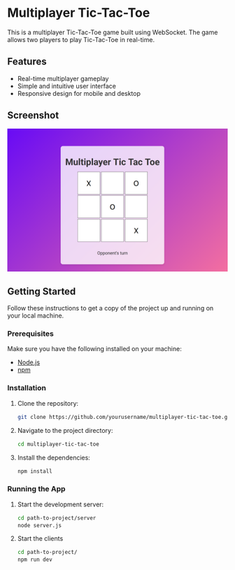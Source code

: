 # Multiplayer Tic-Tac-Toe

This is a multiplayer Tic-Tac-Toe game built using WebSocket. The game allows two players to play Tic-Tac-Toe in real-time.

## Features

- Real-time multiplayer gameplay
- Simple and intuitive user interface
- Responsive design for mobile and desktop

## Screenshot

![image of the app](image.png)

## Getting Started

Follow these instructions to get a copy of the project up and running on your local machine.

### Prerequisites

Make sure you have the following installed on your machine:

- [Node.js](https://nodejs.org/)
- [npm](https://www.npmjs.com/)

### Installation

1. Clone the repository:
   ```sh
   git clone https://github.com/yourusername/multiplayer-tic-tac-toe.git
   ```
2. Navigate to the project directory:
   ```sh
   cd multiplayer-tic-tac-toe
   ```
3. Install the dependencies:
   ```sh
   npm install
   ```

### Running the App

1. Start the development server:
   ```sh
   cd path-to-project/server
   node server.js
   ```
2. Start the clients
   ```sh
   cd path-to-project/
   npm run dev
   ```
